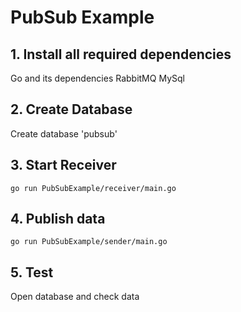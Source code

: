# PubSub Example

## 1. Install all required dependencies
  Go and its dependencies
  RabbitMQ
  MySql

## 2. Create Database
 Create database 'pubsub'
## 3. Start Receiver

    go run PubSubExample/receiver/main.go 

## 4. Publish data

    go run PubSubExample/sender/main.go 
    
## 5. Test
  Open database and check data
